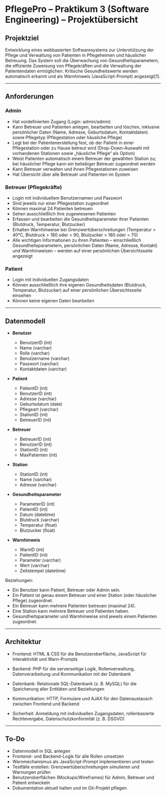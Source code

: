 # PflegePro – Praktikum 3 (Software Engineering) – Projektübersicht

## Projektziel

Entwicklung eines webbasierten Softwaresystems zur Unterstützung der Pflege und Verwaltung von Patienten in Pflegeheimen und häuslicher Betreuung. Das System soll die Überwachung von Gesundheitsparametern, die effiziente Zuweisung von Pflegekräften und die Verwaltung der Patientendaten ermöglichen. Kritische Gesundheitswerte werden automatisch erkannt und als Warnhinweis (JavaScript-Prompt) angezeigt[1].

---

## Anforderungen

### Admin
- Hat vordefinierten Zugang (Login: admin/admin)
- Kann Betreuer und Patienten anlegen, bearbeiten und löschen, inklusive persönlicher Daten (Name, Adresse, Geburtsdatum, Kontaktdaten) sowie Pflegetyp (Pflegestation oder häusliche Pflege)
- Legt bei der Patientenerstellung fest, ob der Patient in einer Pflegestation oder zu Hause betreut wird (Drop-Down-Auswahl mit vorhandenen Stationen sowie „häusliche Pflege“ als Option)
- Weist Patienten automatisch einem Betreuer der gewählten Station zu; bei häuslicher Pflege kann ein beliebiger Betreuer zugeordnet werden
- Kann Betreuer verwalten und ihnen Pflegestationen zuweisen
- Hat Übersicht über alle Betreuer und Patienten im System

### Betreuer (Pflegekräfte)
- Login mit individuellem Benutzernamen und Passwort
- Sind jeweils nur einer Pflegestation zugeordnet
- Können maximal 24 Patienten betreuen
- Sehen ausschließlich ihre zugewiesenen Patienten
- Erfassen und bearbeiten die Gesundheitsparameter ihrer Patienten (Blutdruck, Temperatur, Blutzucker)
- Erhalten Warnhinweise bei Grenzwertüberschreitungen (Temperatur > 40°C, Blutdruck > 180 oder < 90, Blutzucker > 180 oder < 70)
- Alle wichtigen Informationen zu ihren Patienten – einschließlich Gesundheitsparametern, persönlichen Daten (Name, Adresse, Kontakt) und Warnhinweisen – werden auf einer persönlichen Übersichtsseite angezeigt

### Patient
- Login mit individuellen Zugangsdaten
- Können ausschließlich ihre eigenen Gesundheitsdaten (Blutdruck, Temperatur, Blutzucker) auf einer persönlichen Übersichtsseite einsehen
- Können keine eigenen Daten bearbeiten


---

## Datenmodell

- **Benutzer**
  - BenutzerID (int)
  - Name (varchar)
  - Rolle (varchar)
  - Benutzername (varchar)
  - Passwort (varchar)
  - Kontaktdaten (varchar)

- **Patient**
  - PatientID (int)
  - BenutzerID (int)
  - Adresse (varchar)
  - Geburtsdatum (date)
  - Pflegeart (varchar)
  - StationID (int)
  - BetreuerID (int)

- **Betreuer**
  - BetreuerID (int)
  - BenutzerID (int)
  - StationID (int)
  - MaxPatienten (int)

- **Station**
  - StationID (int)
  - Name (varchar)
  - Adresse (varchar)

- **Gesundheitsparameter**
  - ParameterID (int)
  - PatientID (int)
  - Datum (datetime)
  - Blutdruck (varchar)
  - Temperatur (float)
  - Blutzucker (float)

- **Warnhinweis**
  - WarnID (int)
  - PatientID (int)
  - Parameter (varchar)
  - Wert (varchar)
  - Zeitstempel (datetime)

Beziehungen:
- Ein Benutzer kann Patient, Betreuer oder Admin sein.
- Ein Patient ist genau einem Betreuer und einer Station (oder häuslicher Pflege) zugeordnet.
- Ein Betreuer kann mehrere Patienten betreuen (maximal 24).
- Eine Station kann mehrere Betreuer und Patienten haben.
- Gesundheitsparameter und Warnhinweise sind jeweils einem Patienten zugeordnet.

---

## Architektur

- Frontend: HTML & CSS für die Benutzeroberfläche, JavaScript für Interaktivität und Warn-Prompts

- Backend: PHP für die serverseitige Logik, Rollenverwaltung, Datenverarbeitung und Kommunikation mit der Datenbank

- Datenbank: Relationale SQL-Datenbank (z. B. MySQL) für die Speicherung aller Entitäten und Beziehungen

- Kommunikation: HTTP, Formulare und AJAX für den Datenaustausch zwischen Frontend und Backend

- Sicherheit: Anmeldung mit individuellen Zugangsdaten, rollenbasierte Rechtevergabe, Datenschutzkonformität (z. B. DSGVO)

---

## To-Do

- Datenmodell in SQL anlegen
- Frontend- und Backend-Logik für alle Rollen umsetzen
- Warnmechanismus als JavaScript-Prompt implementieren und testen
- Testfälle erstellen: Grenzwertüberschreitungen simulieren und Warnungen prüfen
- Benutzeroberflächen (Mockups/Wireframes) für Admin, Betreuer und Patient entwickeln
- Dokumentation aktuell halten und im Git-Projekt pflegen

